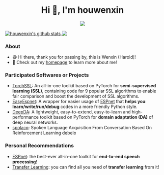 <h1 align="center">Hi 👋, I'm houwenxin</h1>

<p align="center"> 
  <img src="https://profile-counter.glitch.me/houwenxin/count.svg" />
</p>

<a href="https://github.com/houwenxin">
  <img align="center" src="https://github-readme-stats-vert-nine.vercel.app/api?username=houwenxin&count_private=true&show_icons=true&hide=prs&role=OWNER,ORGANIZATION_MEMBER,COLLABORATOR" alt="houwenxin's github stats" />
</a>

<a href="https://github.com/houwenxin">
  <!-- Change the `github-readme-stats.anuraghazra1.vercel.app` to `github-readme-stats.vercel.app`  -->
  <img align="center" src="https://github-readme-stats-teal.vercel.app/api/top-langs/?username=houwenxin&layout=compact" />
</a>

### About

- 😄 Hi there, thank you for passing by, this is Wenxin (Harold)!
- 👯 Check out my [homepage](https://houwx.net/) to learn more about me!

### Participated Softwares or Projects

- [TorchSSL](https://github.com/TorchSSL/TorchSSL): An all-in-one toolkit based on PyTorch for **semi-supervised learning (SSL)**, containing code for 9 popular SSL algorithms to enable fair comparison and boost the development of SSL algorithms.
- [EasyEspnet](https://github.com/jindongwang/EasyEspnet): A wrapper for easier usage of [ESPnet](https://github.com/espnet/espnet) that **helps you learn/write/run/debug** codes in a more friendly Python style.
- [DeepDA](https://github.com/jindongwang/transferlearning/tree/master/code/DeepDA): A lightweight, easy-to-extend, easy-to-learn and high-performance toolkit based on PyTorch for **domain adaptation (DA)** of deep neural networks.
- [spolacq](https://github.com/tttslab/spolacq): Spoken Language Acquisition From Conversation Based On Reinforcement Learning debelo

### Personal Recommendations
- [ESPnet](https://github.com/espnet/espnet): the best-ever all-in-one toolkit for **end-to-end speech processing**!
- [Transfer Learning](https://github.com/jindongwang/transferlearning): you can find all you need of **transfer learning** from it!

<!-- - 😄 Hi there, this is Wenxin Hou. I am a final-year Master student at Tokyo Institute of Technology (Tokyo Tech).
- 🔭 My research interest includes speech processing (speech recognition & synthesis, sound anomaly detection, spoken language acquisition), transfer learning and its applications in speech processing.
- 🌱 I am also interested in NLP field, like representation learning, and neural machinie translation!
- 👯 I am open to collaboration, feel free to contact me via Email (👈)!
- ⚡ Please check my [homepage](https://houwenxin.github.io) for my CV and latest update!
 -->


<!--
**houwenxin/houwenxin** is a ✨ _special_ ✨ repository because its `README.md` (this file) appears on your GitHub profile.

Here are some ideas to get you started:

- 🔭 I’m currently working on ...
- 🌱 I’m currently learning ...
- 👯 I’m looking to collaborate on ...
- 🤔 I’m looking for help with ...
- 💬 Ask me about ...
- 📫 How to reach me: ...
- 😄 Pronouns: ...
- ⚡ Fun fact: ...
-->
